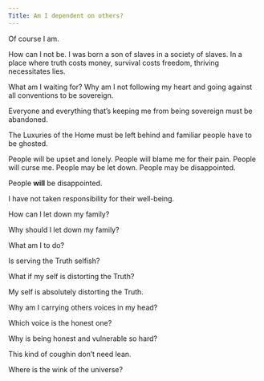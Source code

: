 ```yaml
---
Title: Am I dependent on others? 
---
```


Of course I am. 

How can I not be. I was born a son of slaves in a society of slaves. In a place where truth costs money, survival costs freedom, thriving necessitates lies. 

What am I waiting for? Why am I not following my heart and going against all conventions to be sovereign. 

Everyone and everything that’s keeping me from being sovereign must be abandoned. 

The Luxuries of the Home must be left behind and familiar people have to be ghosted. 

People will be upset and lonely. People will blame me for their pain. People will curse me. People may be let down. People may be disappointed. 

People **will** be disappointed.

I have not taken responsibility for their well-being. 

How can I let down my family? 

Why should I let down my family? 

What am I to do? 

Is serving the Truth selfish? 

What if my self is distorting the Truth? 

My self is absolutely distorting the Truth. 

Why am I carrying others voices in my head? 

Which voice is the honest one? 

Why is being honest and vulnerable so hard? 

This kind of coughin don’t need lean. 

Where is the wink of the universe? 